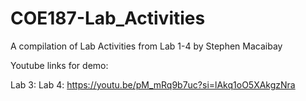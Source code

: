 # COE187-Lab_Activities
A compilation of Lab Activities from Lab 1-4 by Stephen Macaibay

Youtube links for demo:

Lab 3:
Lab 4: https://youtu.be/pM_mRq9b7uc?si=lAkq1oO5XAkgzNra
